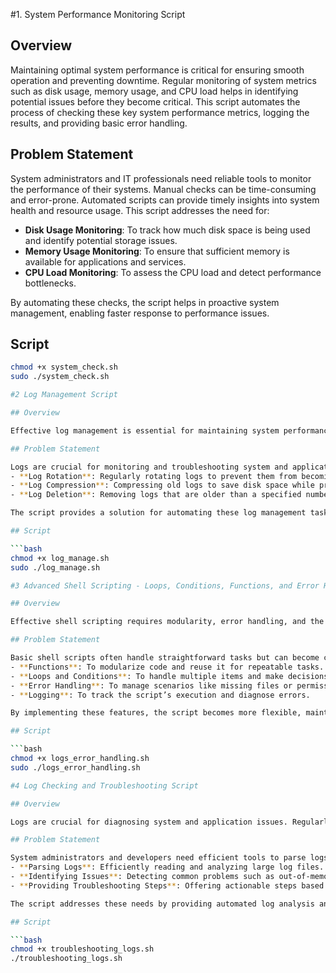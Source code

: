 #1. System Performance Monitoring Script

## Overview

Maintaining optimal system performance is critical for ensuring smooth operation and preventing downtime. Regular monitoring of system metrics such as disk usage, memory usage, and CPU load helps in identifying potential issues before they become critical. This script automates the process of checking these key system performance metrics, logging the results, and providing basic error handling.

## Problem Statement

System administrators and IT professionals need reliable tools to monitor the performance of their systems. Manual checks can be time-consuming and error-prone. Automated scripts can provide timely insights into system health and resource usage. This script addresses the need for:
- **Disk Usage Monitoring**: To track how much disk space is being used and identify potential storage issues.
- **Memory Usage Monitoring**: To ensure that sufficient memory is available for applications and services.
- **CPU Load Monitoring**: To assess the CPU load and detect performance bottlenecks.

By automating these checks, the script helps in proactive system management, enabling faster response to performance issues.

## Script

```bash
chmod +x system_check.sh
sudo ./system_check.sh

#2 Log Management Script

## Overview

Effective log management is essential for maintaining system performance and ensuring that logs do not consume excessive storage space. Automated log management helps in rotating, compressing, and archiving logs, thereby improving system efficiency and facilitating long-term data storage. This script automates these tasks to keep log files manageable and organized.

## Problem Statement

Logs are crucial for monitoring and troubleshooting system and application issues. However, logs can quickly grow in size, consuming valuable disk space and potentially leading to system performance issues. Manually managing logs can be time-consuming and prone to errors. Automated log management addresses these challenges by:
- **Log Rotation**: Regularly rotating logs to prevent them from becoming too large, which helps in maintaining manageable log sizes.
- **Log Compression**: Compressing old logs to save disk space while preserving log data for future reference.
- **Log Deletion**: Removing logs that are older than a specified number of days to prevent disk space from being exhausted.

The script provides a solution for automating these log management tasks, ensuring that logs are handled efficiently and that storage space is optimized.

## Script

```bash
chmod +x log_manage.sh
sudo ./log_manage.sh

#3 Advanced Shell Scripting - Loops, Conditions, Functions, and Error Handling

## Overview

Effective shell scripting requires modularity, error handling, and the ability to manage complex tasks efficiently. This script demonstrates advanced shell scripting techniques by refactoring basic operations into a modular format with functions, loops, and conditionals. It includes robust error handling to address potential issues such as missing files or insufficient permissions, and provides logging to track script execution and errors.

## Problem Statement

Basic shell scripts often handle straightforward tasks but can become cumbersome and error-prone as complexity increases. Refactoring scripts to include:
- **Functions**: To modularize code and reuse it for repeatable tasks.
- **Loops and Conditions**: To handle multiple items and make decisions based on conditions.
- **Error Handling**: To manage scenarios like missing files or permissions issues gracefully.
- **Logging**: To track the script’s execution and diagnose errors.

By implementing these features, the script becomes more flexible, maintainable, and reliable.

## Script

```bash
chmod +x logs_error_handling.sh
sudo ./logs_error_handling.sh

#4 Log Checking and Troubleshooting Script

## Overview

Logs are crucial for diagnosing system and application issues. Regularly analyzing logs helps in identifying common problems such as memory issues or failed service starts. This script automates the process of reading through system and application logs, detecting errors or warnings, and providing troubleshooting steps based on the log analysis.

## Problem Statement

System administrators and developers need efficient tools to parse logs and diagnose issues quickly. Manually reviewing logs can be labor-intensive and may lead to missed errors. Automated log checking helps by:
- **Parsing Logs**: Efficiently reading and analyzing large log files.
- **Identifying Issues**: Detecting common problems such as out-of-memory errors or failed service starts.
- **Providing Troubleshooting Steps**: Offering actionable steps based on identified issues to facilitate quick resolution.

The script addresses these needs by providing automated log analysis and troubleshooting guidance.

## Script

```bash
chmod +x troubleshooting_logs.sh
./troubleshooting_logs.sh






